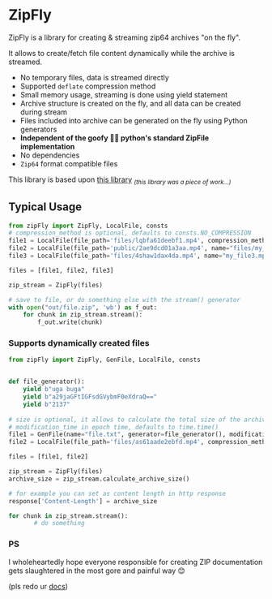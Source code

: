 # ZipFly

ZipFly is a library for creating & streaming zip64 archives "on the fly".

It allows to create/fetch file content dynamically while the archive is streamed.

- No temporary files, data is streamed directly
- Supported `deflate` compression method
- Small memory usage, streaming is done using yield statement
- Archive structure is created on the fly, and all data can be created during stream
- Files included into archive can be generated on the fly using Python generators
- **Independent of the goofy 🤮🤮 python's standard ZipFile implementation**
- No dependencies
- `Zip64` format compatible files


This library is based upon [this library](https://twitter.com/) <sub>_(this library was a piece of work...)_<sub>

## Typical Usage

```py
from zipFly import ZipFly, LocalFile, consts
# compression_method is optional, defaults to consts.NO_COMPRESSION
file1 = LocalFile(file_path='files/lqbfa61deebf1.mp4', compression_method=consts.NO_COMPRESSION) #  or consts.COMPRESSION_DEFLATE 
file2 = LocalFile(file_path='public/2ae9dcd01a3aa.mp4', name="files/my_file2.mp4")  # override the file name
file3 = LocalFile(file_path='files/4shaw1dax4da.mp4', name="my_file3.mp4")  # You control the directory path by specifying it in name

files = [file1, file2, file3]

zip_stream = ZipFly(files)

# save to file, or do something else with the stream() generator
with open("out/file.zip", 'wb') as f_out:
    for chunk in zip_stream.stream():
        f_out.write(chunk)
```

### Supports dynamically created files
```py
from zipFly import ZipFly, GenFile, LocalFile, consts


def file_generator():
    yield b"uga buga"
    yield b"a29jaGFtIGFsdGVybmF0eXdraQ=="
    yield b"2137"
    
# size is optional, it allows to calculate the total size of the archive before any data is generated
# modification_time in epoch time, defaults to time.time()
file1 = GenFile(name="file.txt", generator=file_generator(), modification_time=time.time(), size=size, compression_method=consts.COMPRESSION_DEFLATE)
file2 = LocalFile(file_path='files/as61aade2ebfd.mp4', compression_method=consts.NO_COMPRESSION) #  or consts.COMPRESSION_DEFLATE 

files = [file1, file2]

zip_stream = ZipFly(files)
archive_size = zip_stream.calculate_archive_size()

# for example you can set as content length in http response
response['Content-Length'] = archive_size

for chunk in zip_stream.stream():
       # do something

```

### PS

I wholeheartedly hope everyone responsible for creating ZIP documentation gets slaughtered in the most gore and painful way 😊 

(pls redo ur [docs](https://pkware.cachefly.net/webdocs/casestudies/APPNOTE.TXT))


